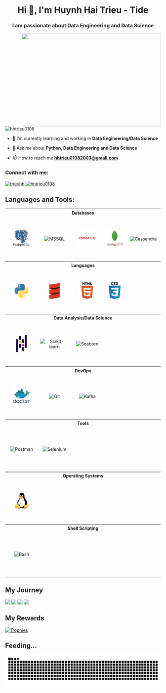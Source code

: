 <h1 align="center">Hi 👋, I'm Huynh Hai Trieu - Tide</h1>
<h3 align="center">I am passionate about Data Engineering and Data Science</h3>


<img align="right" width="450" height="300" src="https://i.giphy.com/media/v1.Y2lkPTc5MGI3NjExYmR0bnF0b2c4d3N6NTZhMjM5NDlvZzN0Y3Yybm12dWQ5N3pvcTNkNiZlcD12MV9pbnRlcm5hbF9naWZfYnlfaWQmY3Q9Zw/oPNq5A3IZC6bugJXeS/giphy.gif" />
<p align="left"> <img src="https://komarev.com/ghpvc/?username=hhtrieu0108&label=Profile%20views&color=0e75b6&style=flat" alt="hhtrieu0108" /> </p>

- 🌱 I’m currently learning and working in **Data Engineering/Data Science**

- 💬 Ask me about **Python, Data Engineering and Data Science**

- 📫 How to reach me **hhtrieu01082003@gmail.com**

<h3 align="left">Connect with me:</h3>
<p align="left">
<a href="https://linkedin.com/in/trieuhh" target="blank"><img align="center" src="https://raw.githubusercontent.com/rahuldkjain/github-profile-readme-generator/master/src/images/icons/Social/linked-in-alt.svg" alt="trieuhh" height="30" width="40" /></a>
<a href="https://fb.com/hhtrieu0108" target="blank"><img align="center" src="https://raw.githubusercontent.com/rahuldkjain/github-profile-readme-generator/master/src/images/icons/Social/facebook.svg" alt="hhtrieu0108" height="30" width="40" /></a>
</p>




## Languages and Tools:
<table>
   <!-- Databases Row -->
  <tr>
    <th colspan="6" align="center">Databases</th>
  </tr>
  <tr>
    <td align="center" width="140" height="140">
      <img src="https://raw.githubusercontent.com/devicons/devicon/master/icons/postgresql/postgresql-original-wordmark.svg" title="PostgreSQL" alt="PostgreSQL" width="55" height="55"/>
    </td>
    <td align="center" width="140" height="140">
      <img src="https://www.svgrepo.com/show/303229/microsoft-sql-server-logo.svg" title="MSSQL" alt="MSSQL" width="55" height="55"/>
    </td>
    <td align="center" width="140" height="140">
      <img src="https://raw.githubusercontent.com/devicons/devicon/master/icons/oracle/oracle-original.svg" title="Oracle" alt="Oracle" width="55" height="55"/>
    </td>
    <td align="center" width="140" height="140">
      <img src="https://raw.githubusercontent.com/devicons/devicon/master/icons/mongodb/mongodb-original-wordmark.svg" title="MongoDB" alt="MongoDB" width="55" height="55"/>
    </td>
    <td align="center" width="140" height="140">
      <img src="https://upload.wikimedia.org/wikipedia/commons/thumb/5/5e/Cassandra_logo.svg/1200px-Cassandra_logo.svg.png" title="Cassandra" alt="Cassandra" width="55" height="55"/>
    </td>
  </tr>
 
  <!-- Languages Row -->
  <tr>
    <th colspan="6" align="center">Languages</th>
  </tr>
  <tr>
    <td align="center" width="140" height="140">
      <img src="https://raw.githubusercontent.com/devicons/devicon/master/icons/python/python-original.svg" title="Python" alt="Python" width="55" height="55"/>
    </td>
    <td align="center" width="140" height="140">
      <img src="https://raw.githubusercontent.com/devicons/devicon/master/icons/scala/scala-original.svg" title="Scala" alt="Scala" width="55" height="55"/>
    </td>
    <td align="center" width="140" height="140">
      <img src="https://raw.githubusercontent.com/devicons/devicon/master/icons/html5/html5-original-wordmark.svg" title="HTML5" alt="HTML5" width="55" height="55"/>
    </td>
    <td align="center" width="140" height="140">
      <img src="https://raw.githubusercontent.com/devicons/devicon/master/icons/css3/css3-original-wordmark.svg" title="CSS3" alt="CSS3" width="55" height="55"/>
    </td>
  </tr>

  <!-- Data Analysis/Data Science Row -->
  <tr>
    <th colspan="6" align="center">Data Analysis/Data Science</th>
  </tr>
  <tr>
    <td align="center" width="140" height="140">
      <img src="https://raw.githubusercontent.com/devicons/devicon/2ae2a900d2f041da66e950e4d48052658d850630/icons/pandas/pandas-original.svg" title="Pandas" alt="Pandas" width="55" height="55"/>
    </td>
    <td align="center" width="140" height="140">
      <img src="https://upload.wikimedia.org/wikipedia/commons/0/05/Scikit_learn_logo_small.svg" title="Scikit-learn" alt="Scikit-learn" width="55" height="55"/>
    </td>
    <td align="center" width="140" height="140">
      <img src="https://seaborn.pydata.org/_images/logo-mark-lightbg.svg" title="Seaborn" alt="Seaborn" width="55" height="55"/>
    </td>
  </tr>

  <!-- DevOps Row -->
  <tr>
    <th colspan="6" align="center">DevOps</th>
  </tr>
  <tr>
    <td align="center" width="140" height="140">
      <img src="https://raw.githubusercontent.com/devicons/devicon/master/icons/docker/docker-original-wordmark.svg" title="Docker" alt="Docker" width="55" height="55"/>
    </td>
    <td align="center" width="140" height="140">
      <img src="https://www.vectorlogo.zone/logos/git-scm/git-scm-icon.svg" title="Git" alt="Git" width="55" height="55"/>
    </td>
    <td align="center" width="140" height="140">
      <img src="https://www.vectorlogo.zone/logos/apache_kafka/apache_kafka-icon.svg" title="Kafka" alt="Kafka" width="55" height="55"/>
    </td>
  </tr>
  
  <!-- Tools Row -->
  <tr>
    <th colspan="6" align="center">Tools</th>
  </tr>
  <tr>
    <td align="center" width="140" height="140">
      <img src="https://www.vectorlogo.zone/logos/getpostman/getpostman-icon.svg" title="Postman" alt="Postman" width="55" height="55"/>
    </td>
    <td align="center" width="140" height="140">
      <img src="https://raw.githubusercontent.com/detain/svg-logos/780f25886640cef088af994181646db2f6b1a3f8/svg/selenium-logo.svg" title="Selenium" alt="Selenium" width="55" height="55"/>
    </td>
  </tr>

  <!-- Operating Systems Row -->
  <tr>
    <th colspan="6" align="center">Operating Systems</th>
  </tr>
  <tr>
    <td align="center" width="140" height="140">
      <img src="https://raw.githubusercontent.com/devicons/devicon/master/icons/linux/linux-original.svg" title="Linux" alt="Linux" width="55" height="55"/>
    </td>
  </tr>

  <!-- Shell Scripting Row -->
  <tr>
    <th colspan="6" align="center">Shell Scripting</th>
  </tr>
  <tr>
    <td align="center" width="140" height="140">
      <img src="https://www.vectorlogo.zone/logos/gnu_bash/gnu_bash-icon.svg" title="Bash" alt="Bash" width="55" height="55"/>
    </td>
  </tr>
</table>






## My Journey
<div>
  <img width="440px" src="https://github-readme-stats.vercel.app/api?username=hhtrieu0108&show_icons=true&theme=onedark">
  <img width="385px" src="https://github-readme-stats.anuraghazra1.vercel.app/api/top-langs/?username=hhtrieu0108&layout=compact&theme=onedark" />
  <img width="440px" src="https://github-readme-activity-graph.vercel.app/graph?username=hhtrieu0108&theme=github">
  <img width="385px" src="https://github-readme-streak-stats.herokuapp.com/?user=hhtrieu0108&theme=onedark" />
</div>

## My Rewards
[![Trophies](https://github-profile-trophy.vercel.app/?username=hhtrieu0108&theme=onedark)](https://github.com/ryo-ma/github-profile-trophy)

## Feeding...
![Snake animation](https://raw.githubusercontent.com/hhtrieu0108/hhtrieu0108/output/github-contribution-grid-snake-dark.svg)


